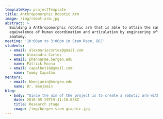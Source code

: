 ```yaml
---
templateKey: projectTemplate
title: Anthropomorphic Robotic Arm
image: /img/robot-arm.jpg
abstract: >
  Building a Anthropomorphic robotic arm that is able to attain the same or the
  equivalence of human coordination and articulation by engineering off of human
  anatomy.
meeting: '10:00am to 3:00pm in Stem Room, BCC'
students:
  - email: alexmariecortez@gmail.com
    name: Alexandra Cortez
  - email: phanna@me.bergen.edu
    name: Patrick Hanna
  - email: capalbot18@gmail.com
    name: Tommy Capalbo
mentors:
  - email: bbenjamin@bergen.edu
    name: Dr. Benjamin
blog:
  - body: "Since the aim of the project is to create a robotic arm with the same articulation and coordination as a human arm, it is extremely crucial for all of the team members to have an in-depth knowledge and understanding of the anatomy of a human arm. This week the team focused on expanding their knowledge of human arm structure and functions through intensive research. The skeleton of the human arm will be 3D printed in the upcoming weeks using PLA Filament. Simultaneously, some members looked into the subject of artificial muscles. Through his rigorous research, Patrick discovered a fairly new way of making artificial muscles using Nylon fibers as discovered by MIT Engineers. To learn more, click the link below:\r\n\n<http://news.mit.edu/2016/nylon-muscle-fibers-1123>\n\n\n\nNext week, we'll continue with the research and hopefully start testing the nylon fibers. We also plan on searching about how to coil the fibers to make the muscles. Meanwhile, other members will start working on the Graphical User Interface (GUI). The idea is to use a 3D-modelling or animating software to create a human arm with all the bones and muscles to control the robotic arm."
    date: 2018-05-29T19:11:16.038Z
    title: Research stage
    image: /img/bergen-stem-graphic.jpg
---
```


